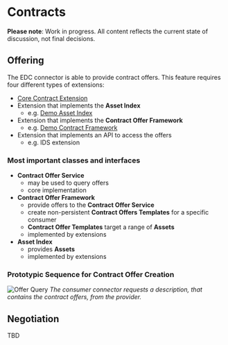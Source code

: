 # Contracts

**Please note**: Work in progress. All content reflects the current state of discussion, not final decisions.

## Offering

The EDC connector is able to provide contract offers. This feature requires four different types of extensions:

- [Core Contract Extension](../../core/contract/README.md)
- Extension that implements the **Asset Index**
    - e.g. [Demo Asset Index](../../samples/demo-asset-index/README.md)
- Extension that implements the **Contract Offer Framework**
    - e.g. [Demo Contract Framework](../../samples/demo-contract-framework/README.md)
- Extension that implements an API to access the offers
    - e.g. IDS extension

### Most important classes and interfaces

- **Contract Offer Service**
    - may be used to query offers
    - core implementation
- **Contract Offer Framework**
    - provide offers to the **Contract Offer Service**
    - create non-persistent **Contract Offers Templates** for a specific consumer
    - **Contract Offer Templates** target a range of **Assets**
    - implemented by extensions
- **Asset Index**
    - provides **Assets**
    - implemented by extensions

### Prototypic Sequence for Contract Offer Creation

![Offer Query](diagrams/offer-query.png)
*The consumer connector requests a description, that contains the contract offers, from the provider.*

## Negotiation

TBD
